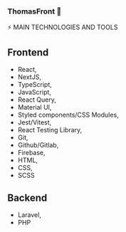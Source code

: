 ### ThomasFront 👋

⚡ MAIN TECHNOLOGIES AND TOOLS

## Frontend

- React,
- NextJS,
- TypeScript,
- JavaScript,
- React Query,
- Material UI,
- Styled components/CSS Modules,
- Jest/Vitest,
- React Testing Library,
- Git,
- Github/Gitlab,
- Firebase,
- HTML,
- CSS,
- SCSS

## Backend

- Laravel,
- PHP

